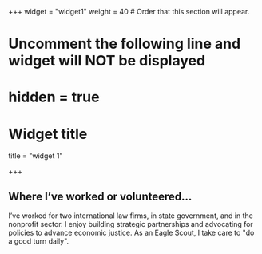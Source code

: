 +++
widget = "widget1"
weight = 40  # Order that this section will appear.

# Uncomment the following line and widget will NOT be displayed
# hidden = true

# Widget title
title = "widget 1"


+++

## Where I’ve worked or volunteered...
 
I’ve worked for two international law firms, in state government, and in the nonprofit sector. I enjoy building strategic partnerships and advocating for policies to advance economic justice. As an Eagle Scout, I take care to "do a good turn daily".

